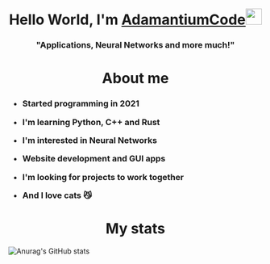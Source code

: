 <h1 align="center">Hello World, I'm <a href="https://github.com/AdamantiumCode">AdamantiumCode</a><img src="https://github.com/blackcater/blackcater/raw/main/images/Hi.gif" height="32"/></h1>

<h3 align="center">"Applications, Neural Networks and more much!"</h3>

<h1 align="center">About me</h1>

<h3>

- Started programming in 2021
  
- I'm learning Python, C++ and Rust

- I'm interested in Neural Networks

- Website development and GUI apps

- I'm looking for projects to work together

- And I love cats :smirk_cat:
  
</h3>

<h1 align="center">My stats</h1>

![Anurag's GitHub stats](https://github-readme-stats.vercel.app/api?username=AdamantiumCode&show_icons=true&theme=radical)
